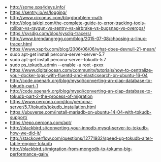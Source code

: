 - http://some.ops4devs.info/
- https://sentry.io/vs/logging/
- http://www.circonus.com/blog/problem-math
- http://blog.takipi.com/the-complete-guide-to-error-tracking-tools-rollbar-vs-raygun-vs-sentry-vs-airbrake-vs-bugsnag-vs-overops/
- https://sysdig.com/blog/sysdig-tracers/
- http://www.brendangregg.com/blog/2015-07-08/choosing-a-linux-tracer.html
- https://www.xaprb.com/blog/2006/06/06/what-does-devnull-21-mean/
- sudo apt-get install percona-server-server-5.7
- sudo apt-get install percona-server-tokudb-5.7
- sudo ps_tokudb_admin --enable -u root -pxxx
- https://www.digitalocean.com/community/tutorials/how-to-centralize-your-docker-logs-with-fluentd-and-elasticsearch-on-ubuntu-16-04
- http://code.openark.org/blog/mysql/converting-an-olap-database-to-tokudb-part-1
- http://code.openark.org/blog/mysql/converting-an-olap-database-to-tokudb-part-2-the-process-of-migration
- https://www.percona.com/doc/percona-server/5.7/tokudb/tokudb_installation.html
- https://ubuverse.com/install-mariadb-on-ubuntu-14-04-with-tokudb-support/
- https://repo.percona.com/apt/
- http://blackbird.si/converting-your-innodb-mysql-server-to-tokudb-how-we-did-it/
- http://stackoverflow.com/questions/12771932/speed-up-tokudb-alter-table-engine-tokudb
- http://blackbird.si/migration-from-mongodb-to-tokumx-big-performance-gain/
